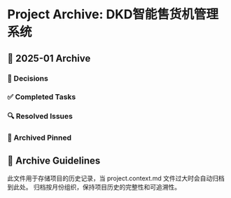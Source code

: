 # Project Archive: DKD智能售货机管理系统

## 📅 2025-01 Archive
### 🎯 Decisions
### ✅ Completed Tasks
### 🔍 Resolved Issues
### 📌 Archived Pinned

## 📅 Archive Guidelines
此文件用于存储项目的历史记录，当 project.context.md 文件过大时会自动归档到此处。
归档按月份组织，保持项目历史的完整性和可追溯性。
